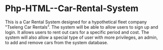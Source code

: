 # Php-HTML--Car-Rental-System
This is a Car Rental System designed for a hypothetical fleet company "Tseleng Car Rentals". The system will be able to allow users to sign up and login. It allows users to rent out cars for a specific period and cost. The system will also allow a special type of user with more privileges, an admin, to add and remove cars from the system database. 
